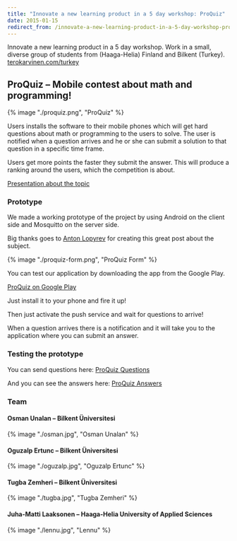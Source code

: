 ```yaml
---
title: "Innovate a new learning product in a 5 day workshop: ProQuiz"
date: 2015-01-15
redirect_from: /innovate-a-new-learning-product-in-a-5-day-workshop-proquiz/
---
```

Innovate a new learning product in a 5 day workshop. Work in a small, diverse group of students from (Haaga-Helia) Finland and Bilkent (Turkey).  
[terokarvinen.com/turkey](http://terokarvinen.com/turkey)

ProQuiz – Mobile contest about math and programming!
----------------------------------------------------

{% image "./proquiz.png", "ProQuiz" %}

Users installs the software to their mobile phones which will get hard questions about math or programming to the users to solve. The user is notified when a question arrives and he or she can submit a solution to that question in a specific time frame.

Users get more points the faster they submit the answer. This will produce a ranking around the users, which the competition is about.

[Presentation about the topic](/files/proquiz_ppt.ppt)

### Prototype

We made a working prototype of the project by using Android on the client side and Mosquitto on the server side.

Big thanks goes to [Anton Lopyrev](http://tokudu.com/2010/how-to-implement-push-notifications-for-android/) for creating this great post about the subject.

{% image "./proquiz-form.png", "ProQuiz Form" %}

You can test our application by downloading the app from the Google Play.

[ProQuiz on Google Play](https://play.google.com/store/apps/details?id=com.bilkenthaaga.proquiz)

Just install it to your phone and fire it up!

Then just activate the push service and wait for questions to arrive!

When a question arrives there is a notification and it will take you to the application where you can submit an answer.

### Testing the prototype

You can send questions here: [ProQuiz Questions](http://139.179.139.112/cay/)

And you can see the answers here: [ProQuiz Answers](http://178.79.148.195/proquiz/)

### Team

#### Osman Unalan – Bilkent Üniversitesi

{% image "./osman.jpg", "Osman Unalan" %}

#### Oguzalp Ertunc – Bilkent Üniversitesi

{% image "./oguzalp.jpg", "Oguzalp Ertunc" %}

#### Tugba Zemheri – Bilkent Üniversitesi

{% image "./tugba.jpg", "Tugba Zemheri" %}

#### Juha-Matti Laaksonen – Haaga-Helia University of Applied Sciences

{% image "./lennu.jpg", "Lennu" %}
